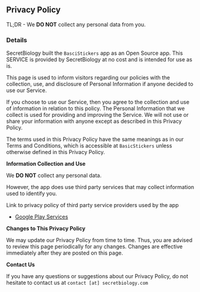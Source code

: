 ## Privacy Policy

TL;DR - We **DO NOT** collect any personal data from you. 

### Details

SecretBiology built the `BasciStickers` app as an Open Source app. This SERVICE is provided by SecretBiology at no cost and is intended for use as is.

This page is used to inform visitors regarding our policies with the collection, use, and disclosure of Personal Information if anyone decided to use our Service.

If you choose to use our Service, then you agree to the collection and use of information in relation to this policy. The Personal Information that we collect is used for providing and improving the Service. We will not use or share your information with anyone except as described in this Privacy Policy.

The terms used in this Privacy Policy have the same meanings as in our Terms and Conditions, which is accessible at `BasicStickers` unless otherwise defined in this Privacy Policy.

**Information Collection and Use**

We **DO NOT** collect any personal data.

However, the app does use third party services that may collect information used to identify you.

Link to privacy policy of third party service providers used by the app

*   [Google Play Services](https://www.google.com/policies/privacy/)

**Changes to This Privacy Policy**

We may update our Privacy Policy from time to time. Thus, you are advised to review this page periodically for any changes. Changes are effective immediately after they are posted on this page.

**Contact Us**

If you have any questions or suggestions about our Privacy Policy, do not hesitate to contact us at `contact [at] secretbiology.com`

